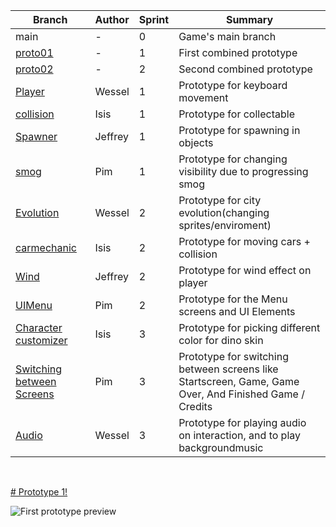 
| Branch     | Author | Sprint | Summary |
| ----------- | ----------- |  ----------- |  ----------- |
| main      | - | 0 | Game's main branch |
| <a href="https://github.com/Isissss/CLE4/tree/proto01">proto01</a>   | - | 1 | First combined prototype |
| <a href="https://github.com/Isissss/CLE4/tree/proto02">proto02</a>   | - | 2 | Second combined prototype |
| <a href="https://github.com/Isissss/CLE4/tree/Player">Player</a>   | Wessel | 1 | Prototype for keyboard movement |
| <a href="https://github.com/Isissss/CLE4/tree/collision">collision</a>   | Isis | 1 | Prototype for collectable |
| <a href="https://github.com/Isissss/CLE4/tree/Spawner">Spawner</a>   | Jeffrey | 1 | Prototype for spawning in objects |
| <a href="https://github.com/Isissss/CLE4/tree/smog">smog</a>   | Pim | 1 | Prototype for changing visibility due to progressing smog |
| <a href="https://github.com/Isissss/CLE4/tree/Evolution">Evolution</a>   | Wessel | 2 | Prototype for city evolution(changing sprites/enviroment) |
| <a href="https://github.com/Isissss/CLE4/tree/carmechanic">carmechanic</a>   | Isis | 2 | Prototype for moving cars + collision |
| <a href="https://github.com/Isissss/CLE4/tree/Wind">Wind</a>   | Jeffrey | 2 | Prototype for wind effect on player |
| <a href="https://github.com/Isissss/CLE4/tree/collision">UIMenu</a>   | Pim | 2 | Prototype for the Menu screens and UI Elements |
| <a href="https://github.com/Isissss/CLE4/tree/charactercustomizer">Character customizer</a>   | Isis | 3 | Prototype for picking different color for dino skin |
| <a href="https://github.com/Isissss/CLE4/tree/Screens">Switching between Screens</a>   | Pim | 3 | Prototype for switching between screens like Startscreen, Game, Game Over, And Finished Game / Credits |
| <a href="https://github.com/Isissss/CLE4/tree/Audio">Audio</a>   | Wessel | 3 | Prototype for playing audio on interaction, and to play backgroundmusic |
 
 <br>     
        



[# Prototype 1!](https://isissss.github.io/CLE4/)
 
 ![First prototype preview](https://cdn.discordapp.com/attachments/918139462372954152/978769137226620968/unknown.png)

